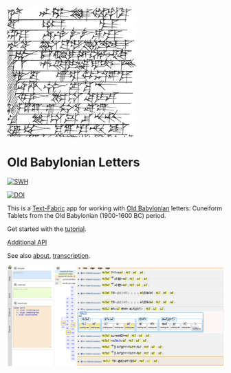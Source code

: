 ![logo](code/static/logo.png)

# Old Babylonian Letters

[![SWH](https://archive.softwareheritage.org/badge/origin/https://github.com/annotation/app-oldbabylonian/)](https://archive.softwareheritage.org/browse/origin/https://github.com/annotation/app-oldbabylonian/)

[![DOI](https://zenodo.org/badge/172951151.svg)](https://zenodo.org/badge/latestdoi/172951151)

This is a
[Text-Fabric](https://github.com/annotation/text-fabric) app
for working with
[Old Babylonian](https://github.com/Nino-cunei/oldbabylonian) letters: Cuneiform Tablets from the Old Babylonian (1900-1600 BC) period.

Get started with the
[tutorial](https://nbviewer.jupyter.org/github/annotation/tutorials/blob/master/oldbabylonian/start.ipynb).

[Additional API](api.md)

See also
[about](https://github.com/Nino-cunei/oldbabylonian/blob/master/docs/about.md),
[transcription](https://github.com/Nino-cunei/tfFromAtf/blob/master/docs/transcription.md).

![shot](images/shot.png)
